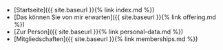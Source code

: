 * [Startseite]({{ site.baseurl }}{% link index.md %})
* [Das können Sie von mir erwarten]({{ site.baseurl }}{% link offering.md %})
* [Zur Person]({{ site.baseurl }}{% link personal-data.md %})
* [Mitgliedschaften]({{ site.baseurl }}{% link memberships.md %})
